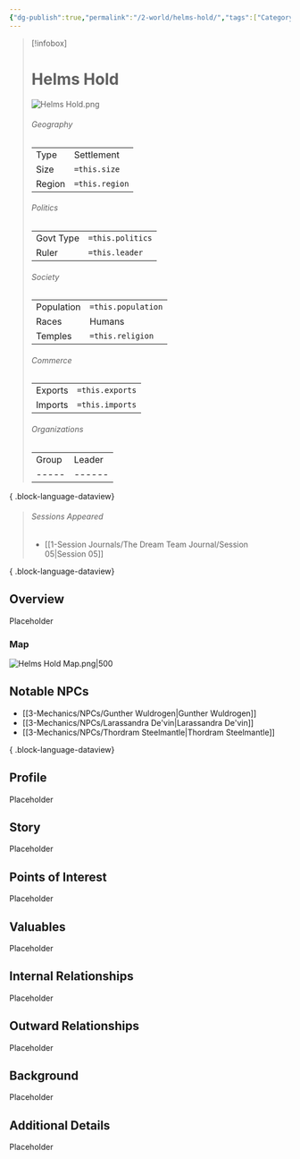 ```yaml
---
{"dg-publish":true,"permalink":"/2-world/helms-hold/","tags":["Category/Settlement"],"created":"2025-03-29T23:40:15.674-04:00","updated":"2025-03-30T08:29:47.680-04:00"}
---
```



> [!infobox]
> # Helms Hold 
> ![Helms Hold.png](/img/user/z_Assets/Helms%20Hold.png)
> ###### Geography
> | |  |
> |---|---|
> |Type | Settlement |
> |Size | `=this.size` |
> |Region | `=this.region` |
> ###### Politics
> | |  |
> |---|---|
> |Govt Type | `=this.politics` |
> |Ruler | `=this.leader`|
> ###### Society
> | | |
> |---|---|
> |Population | `=this.population` |
> |Races | Humans|
> |Temples | `=this.religion` |
> ###### Commerce
> | | |
> |---|---|
> |Exports | `=this.exports` |
> |Imports | `=this.imports` |
> ###### Organizations
> | | |
> |---|---|
>  | Group | Leader |
> | ----- | ------ |
> 
{ .block-language-dataview}
> ###### Sessions Appeared
>  - [[1-Session Journals/The Dream Team Journal/Session 05\|Session 05]]
> 
{ .block-language-dataview}



## Overview
Placeholder

### Map
![Helms Hold Map.png|500](/img/user/z_Assets/Helms%20Hold%20Map.png)

## Notable NPCs
- [[3-Mechanics/NPCs/Gunther Wuldrogen\|Gunther Wuldrogen]]
- [[3-Mechanics/NPCs/Larassandra De'vin\|Larassandra De'vin]]
- [[3-Mechanics/NPCs/Thordram Steelmantle\|Thordram Steelmantle]]

{ .block-language-dataview}

## Profile
Placeholder

## Story
Placeholder

## Points of Interest
Placeholder

## Valuables
Placeholder

## Internal Relationships
Placeholder

## Outward Relationships
Placeholder

## Background
Placeholder

## Additional Details
Placeholder

